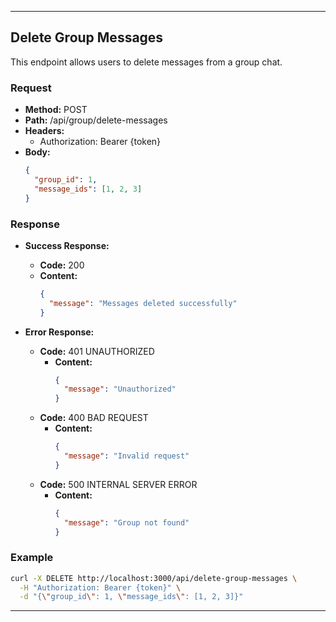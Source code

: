 
---

## Delete Group Messages

This endpoint allows users to delete messages from a group chat.

### Request

- **Method:** POST
- **Path:** /api/group/delete-messages
- **Headers:**
    - Authorization: Bearer {token}
- **Body:**
  ```json
  {
    "group_id": 1,
    "message_ids": [1, 2, 3]
  }
  ```

### Response

- **Success Response:**
    - **Code:** 200
    - **Content:**
      ```json
      {
        "message": "Messages deleted successfully"
      }
      ```

- **Error Response:**
    - **Code:** 401 UNAUTHORIZED
        - **Content:**
          ```json
          {
            "message": "Unauthorized"
          }
          ```
    - **Code:** 400 BAD REQUEST
        - **Content:**
          ```json
          {
            "message": "Invalid request"
          }
          ```
    - **Code:** 500 INTERNAL SERVER ERROR
        - **Content:**
          ```json
          {
            "message": "Group not found"
          }
          ```

### Example

```bash
curl -X DELETE http://localhost:3000/api/delete-group-messages \
  -H "Authorization: Bearer {token}" \
  -d "{\"group_id\": 1, \"message_ids\": [1, 2, 3]}"
```

---

